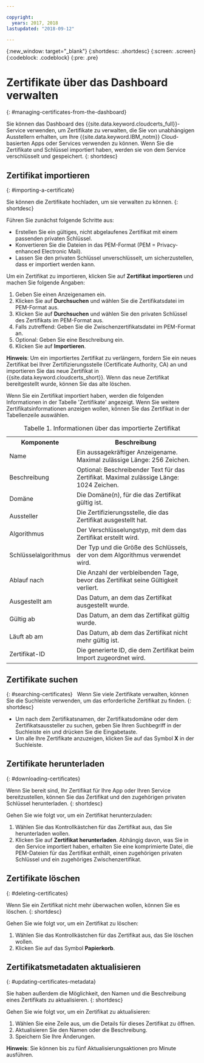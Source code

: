 ```yaml
---

copyright:
  years: 2017, 2018
lastupdated: "2018-09-12"

---
```

{:new_window: target="_blank"}
{:shortdesc: .shortdesc}
{:screen: .screen}
{:codeblock: .codeblock}
{:pre: .pre}

# Zertifikate über das Dashboard verwalten
{: #managing-certificates-from-the-dashboard}

Sie können das Dashboard des {{site.data.keyword.cloudcerts_full}}-Service verwenden, um Zertifikate zu verwalten, die Sie von unabhängigen Ausstellern erhalten, um Ihre {{site.data.keyword.IBM_notm}} Cloud-basierten Apps oder Services verwenden zu können. Wenn Sie die Zertifikate und Schlüssel importiert haben, werden sie von dem Service verschlüsselt und gespeichert.
{: shortdesc}

## Zertifikat importieren
{: #importing-a-certificate}

Sie können die Zertifikate hochladen, um sie verwalten zu können.
{: shortdesc}

Führen Sie zunächst folgende Schritte aus:

* Erstellen Sie ein gültiges, nicht abgelaufenes Zertifikat mit einem passenden privaten Schlüssel.
* Konvertieren Sie die Dateien in das PEM-Format (PEM = Privacy-enhanced Electronic Mail).
* Lassen Sie den privaten Schlüssel unverschlüsselt, um sicherzustellen, dass er importiert werden kann.

Um ein Zertifikat zu importieren, klicken Sie auf **Zertifikat importieren** und machen Sie folgende Angaben:

1. Geben Sie einen Anzeigenamen ein. 
2. Klicken Sie auf **Durchsuchen** und wählen Sie die Zertifikatsdatei im PEM-Format aus.
3. Klicken Sie auf **Durchsuchen** und wählen Sie den privaten Schlüssel des Zertifikats im PEM-Format aus.
4. Falls zutreffend: Geben Sie die Zwischenzertifikatsdatei im PEM-Format an.
5. Optional: Geben Sie eine Beschreibung ein.
6. Klicken Sie auf **Importieren**.  

**Hinweis**: Um ein importiertes Zertifikat zu verlängern, fordern Sie ein neues Zertifikat bei Ihrer Zertifizierungsstelle (Certificate Authority, CA) an und importieren Sie das neue Zertifikat in {{site.data.keyword.cloudcerts_short}}. Wenn das neue Zertifikat bereitgestellt wurde, können Sie das alte löschen.

Wenn Sie ein Zertifikat importiert haben, werden die folgenden Informationen in der Tabelle 'Zertifikate' angezeigt. Wenn Sie weitere Zertifikatsinformationen anzeigen wollen, können Sie das Zertifikat in der Tabellenzeile auswählen.

<table>
<caption> Tabelle 1. Informationen über das importierte Zertifikat </caption>
  <tr>
    <th> Komponente </th>
    <th> Beschreibung </th>
  </tr>
  <tr>
    <td>Name</td>
    <td>Ein aussagekräftiger Anzeigename. Maximal zulässige Länge: 256 Zeichen. </td>
  </tr>
  <tr>
    <td>Beschreibung</td>
    <td>Optional: Beschreibender Text für das Zertifikat. Maximal zulässige Länge: 1024 Zeichen.</td>
  </tr>
  <tr>
    <td>Domäne</td>
    <td>Die Domäne(n), für die das Zertifikat gültig ist. </td>
  </tr>
  <tr>
    <td>Aussteller</td>
    <td>Die Zertifizierungsstelle, die das Zertifikat ausgestellt hat.</td>
  </tr>
  <tr>
    <td>Algorithmus</td>
    <td>Der Verschlüsselungstyp, mit dem das Zertifikat erstellt wird. </td>
  </tr>
  <tr>
    <td>Schlüsselalgorithmus</td>
    <td>Der Typ und die Größe des Schlüssels, der von dem Algorithmus verwendet wird. </td>
  </tr>
  <tr>
    <td>Ablauf nach </td>
    <td>Die Anzahl der verbleibenden Tage, bevor das Zertifikat seine Gültigkeit verliert. </td>
  </tr>
  <tr>
    <td>Ausgestellt am</td>
    <td>Das Datum, an dem das Zertifikat ausgestellt wurde. </td>
  </tr>
  <tr>
    <td>Gültig ab</td>
    <td>Das Datum, an dem das Zertifikat gültig wurde. </td>
  </tr>
  <tr>
    <td>Läuft ab am</td>
    <td>Das Datum, ab dem das Zertifikat nicht mehr gültig ist. </td>
  </tr>
  <tr>
    <td>Zertifikat-ID</td>
    <td>Die generierte ID, die dem Zertifikat beim Import zugeordnet wird. </td>
  </tr>
</table>

## Zertifikate suchen
{: #searching-certificates}
 
Wenn Sie viele Zertifikate verwalten, können Sie die Suchleiste verwenden, um das erforderliche Zertifikat zu finden.
{: shortdesc}
 
-   Um nach dem Zertifikatsnamen, der Zertifikatsdomäne oder dem Zertifikatsaussteller zu suchen, geben Sie Ihren Suchbegriff in der Suchleiste ein und drücken Sie die Eingabetaste.
-   Um alle Ihre Zertifikate anzuzeigen, klicken Sie auf das Symbol **X** in der Suchleiste.

## Zertifikate herunterladen
{: #downloading-certificates}

Wenn Sie bereit sind, Ihr Zertifikat für Ihre App oder Ihren Service bereitzustellen, können Sie das Zertifikat und den zugehörigen privaten Schlüssel herunterladen.
{: shortdesc}

Gehen Sie wie folgt vor, um ein Zertifikat herunterzuladen:

1. Wählen Sie das Kontrollkästchen für das Zertifikat aus, das Sie herunterladen wollen.
2. Klicken Sie auf **Zertifikat herunterladen**. Abhängig davon, was Sie in den Service importiert haben, erhalten Sie eine komprimierte Datei, die PEM-Dateien für das Zertifikat enthält, einen zugehörigen privaten Schlüssel und ein zugehöriges Zwischenzertifikat.


## Zertifikate löschen
{: #deleting-certificates}

Wenn Sie ein Zertifikat nicht mehr überwachen wollen, können Sie es löschen.
{: shortdesc}  

Gehen Sie wie folgt vor, um ein Zertifikat zu löschen:

1. Wählen Sie das Kontrollkästchen für das Zertifikat aus, das Sie löschen wollen.
2. Klicken Sie auf das Symbol **Papierkorb**.

## Zertifikatsmetadaten aktualisieren
{: #updating-certificates-metadata}

Sie haben außerdem die Möglichkeit, den Namen und die Beschreibung eines Zertifikats zu aktualisieren.
{: shortdesc}

Gehen Sie wie folgt vor, um ein Zertifikat zu aktualisieren:

1. Wählen Sie eine Zeile aus, um die Details für dieses Zertifikat zu öffnen.
2. Aktualisieren Sie den Namen oder die Beschreibung.
3. Speichern Sie Ihre Änderungen.

**Hinweis**: Sie können bis zu fünf Aktualisierungsaktionen pro Minute ausführen.
